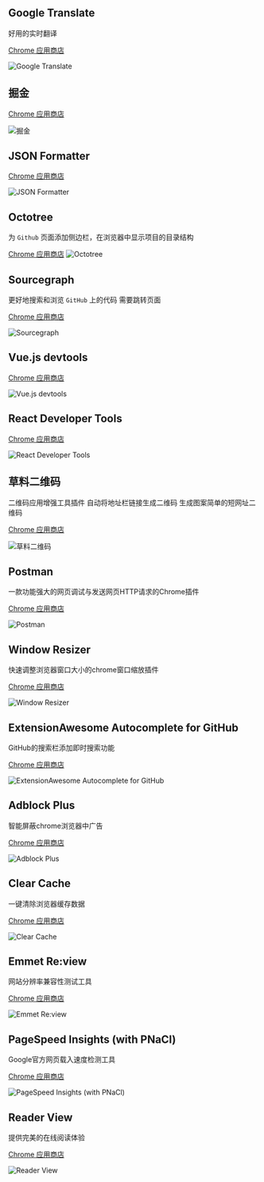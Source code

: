 ##  Google Translate

好用的实时翻译

[Chrome 应用商店](https://chrome.google.com/webstore/detail/google-translate/aapbdbdomjkkjkaonfhkkikfgjllcleb)

![Google Translate](https://lh3.googleusercontent.com/0m8JW2q7W8Q0HdUDiahs8gaoYJ2H_WHmNlo3475gGAxFiQ1kfvvwE_du5XGZxz3n6xncoW0q=w640-h400-e365)

## 掘金

[Chrome 应用商店](https://chrome.google.com/webstore/detail/%E6%8E%98%E9%87%91/lecdifefmmfjnjjinhaennhdlmcaeeeb)

![掘金](https://lh3.googleusercontent.com/PjwxQhfIopvq_d3NVEgW6n0GXVV-G9WcBfdpv_P9IDikOdP3IjmXj6SuO1JpfTDSRjJ1-Cxxsgw=w640-h400-e365)


## JSON Formatter

[Chrome 应用商店](https://chrome.google.com/webstore/detail/json-formatter/bcjindcccaagfpapjjmafapmmgkkhgoa)

![JSON Formatter](https://lh3.googleusercontent.com/68vofGty-EmFi1WHH-y0IbwRXeJpKTg3eTZOjZQoZAhJ6vuY7cL0G6yJ0CsE5sooUtJkSbqwUbI=w640-h400-e365)

## Octotree

为 `Github` 页面添加侧边栏，在浏览器中显示项目的目录结构

[Chrome 应用商店](https://chrome.google.com/webstore/detail/octotree/bkhaagjahfmjljalopjnoealnfndnagc)
![Octotree](https://lh3.googleusercontent.com/MPjmv1ve2mGZYZC2rpmM25beJRYoURC3YhU6pCtV8iCss8zpgqsEZXmYgyZKvaq1S7yzDMJQ=w640-h400-e365)


## Sourcegraph

更好地搜索和浏览 `GitHub` 上的代码
需要跳转页面

[Chrome 应用商店](https://chrome.google.com/webstore/detail/sourcegraph/dgjhfomjieaadpoljlnidmbgkdffpack)

![Sourcegraph](https://lh3.googleusercontent.com/uxbdOiLyMA5mzc5vH8guUmndJmDfj2zpyHmpZ0nakmawafvY9F2R70aPdwAiCCFz5u8Fw3jA=w640-h400-e365)

## Vue.js devtools

[Chrome 应用商店](https://chrome.google.com/webstore/detail/vuejs-devtools/nhdogjmejiglipccpnnnanhbledajbpd)

![Vue.js devtools](https://lh3.googleusercontent.com/FoLCsgdXeNyJkiM3uPn6wgbSg_BCfx53XgBHIS5QvhjbRULiFp00eNqkZcUotgasqSm9uh-5LQ=w640-h400-e365)

## React Developer Tools

[Chrome 应用商店](https://chrome.google.com/webstore/detail/react-developer-tools/fmkadmapgofadopljbjfkapdkoienihi)

![React Developer Tools](https://lh3.googleusercontent.com/GjX6Q3_FVJfc0DqE2wiPKkgOfth6otzV-D7GV-wB6sH5_t1oodMaHOBLsYOLeydb85bKWu6X=w640-h400-e365)

## 草料二维码

二维码应用增强工具插件 自动将地址栏链接生成二维码 生成图案简单的短网址二维码

[Chrome 应用商店](https://chrome.google.com/webstore/detail/%E8%8D%89%E6%96%99%E4%BA%8C%E7%BB%B4%E7%A0%81/moombeodfomdpjnpocobemoiaemednkg)

![草料二维码](https://lh3.googleusercontent.com/x3Nr_gd4ZtllgtVqJAtBwQK6SWQgVnE9B86SZto6P8jRu_bhPnd7z_cTpnu0tdhxZ3ENXCGzSg=w640-h400-e365)

## Postman

一款功能强大的网页调试与发送网页HTTP请求的Chrome插件

[Chrome 应用商店](https://chrome.google.com/webstore/detail/postman/fhbjgbiflinjbdggehcddcbncdddomop)

![Postman](https://lh3.googleusercontent.com/he6FhqnwdRBJAaULacb1d2i3gakZk1aEB6Yh7--TibEiIsd4iT3-lsm0_5i-z9YGCx4Cvw5vY7M=w640-h400-e365)

## Window Resizer

快速调整浏览器窗口大小的chrome窗口缩放插件

[Chrome 应用商店](https://chrome.google.com/webstore/detail/window-resizer/kkelicaakdanhinjdeammmilcgefonfh)

![Window Resizer](https://lh3.googleusercontent.com/qMnMrOHd43Mp6ELUzWC-zvh-m10AgCsRbzCypDvLTS8joZpkV4nk6BRx85w6M-qJE6oWXswy8g=w640-h400-e365)

## ExtensionAwesome Autocomplete for GitHub

GitHub的搜索栏添加即时搜索功能

[Chrome 应用商店](https://chrome.google.com/webstore/detail/awesome-autocomplete-for/djkfdjpoelphhdclfjhnffmnlnoknfnd)

![ExtensionAwesome Autocomplete for GitHub](https://lh3.googleusercontent.com/DXT1IJGCtmeIBsDQXEbebMG6phJY_FiAmpExpj5vykuucG5S_dMWAgd807lRHyL0yvxJG9kVAg=w640-h400-e365)

## Adblock Plus

智能屏蔽chrome浏览器中广告

[Chrome 应用商店](https://chrome.google.com/webstore/detail/adblock-plus/cfhdojbkjhnklbpkdaibdccddilifddb)

![Adblock Plus](https://lh3.googleusercontent.com/b6Uk1NMY898KTE7ptsxvz4Oa9U5Lr9fwmS_UaUWGS7UVGzrq-TqH_ru-3mpagxG0Yh8oxNMFTHg=w640-h400-e365)

## Clear Cache

一键清除浏览器缓存数据

[Chrome 应用商店](https://chrome.google.com/webstore/detail/clear-cache/cppjkneekbjaeellbfkmgnhonkkjfpdn)

![Clear Cache](https://lh3.googleusercontent.com/_rjlM_Wxz-9p1KkAr3DxWL9B7DM9ORLS62X2QVDTPt3QH9bCRzkJ4juYLXF4JEOtpNWdWiOmHg=w640-h400-e365)

## Emmet Re:view

网站分辨率兼容性测试工具

[Chrome 应用商店](https://chrome.google.com/webstore/detail/emmet-review/epejoicbhllgiimigokgjdoijnpaphdp)

![Emmet Re:view](https://lh3.googleusercontent.com/GKsVuxN37ALG5Xw3kDsECDywGh2kwjLYjE_Pkl2PDq564giblgvGZ7l8viLgw4NUzF403ZUOzQw=w640-h400-e365)

## PageSpeed Insights (with PNaCl)

Google官方网页载入速度检测工具

[Chrome 应用商店](https://chrome.google.com/webstore/detail/pagespeed-insights-with-p/lanlbpjbalfkflkhegagflkgcfklnbnh)

![PageSpeed Insights (with PNaCl)](https://lh3.googleusercontent.com/hBSX95Ziokvb3zdWBzgpOAUhiR7uptDN8OO7ilAHfzGz70Swyoky9-uTBnnGgDELEDQrMX6K=w640-h400-e365)

## Reader View

提供完美的在线阅读体验

[Chrome 应用商店](https://chrome.google.com/webstore/detail/reader-view/iibolhpkjjmoepndefdmdlmbpfhlgjpl)

![Reader View](https://lh3.googleusercontent.com/0YC9JCOIVXNiMgNm9sJ9y8UM0RvaZWsoxuQxUM583zcromYQGPLVxiPwf4i4QsqEs9fIsZ8I-Lw=w640-h400-e365)
